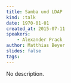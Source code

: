 ```yaml
---
title: Samba und LDAP
kind: :talk
date: 1970-01-01
created_at: 2015-07-11
speakers:
    - Alexander Prack
author: Matthias Beyer
slides: false
tags:
---
```


No description.
